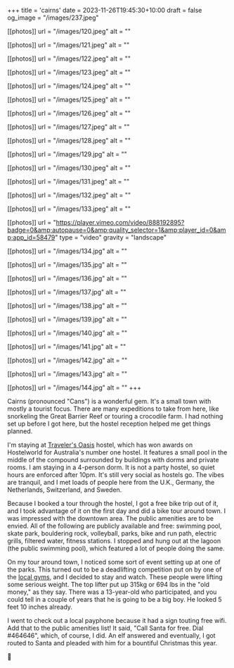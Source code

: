 +++
title = 'cairns'
date = 2023-11-26T19:45:30+10:00
draft = false
og_image = "/images/237.jpeg"

[[photos]]
  url = "/images/120.jpeg"
  alt = ""

[[photos]]
  url = "/images/121.jpeg"
  alt = ""

[[photos]]
  url = "/images/122.jpeg"
  alt = ""

[[photos]]
  url = "/images/123.jpeg"
  alt = ""

[[photos]]
  url = "/images/124.jpeg"
  alt = ""

[[photos]]
  url = "/images/125.jpeg"
  alt = ""

[[photos]]
  url = "/images/126.jpeg"
  alt = ""

[[photos]]
  url = "/images/127.jpeg"
  alt = ""

[[photos]]
  url = "/images/128.jpeg"
  alt = ""

[[photos]]
  url = "/images/129.jpg"
  alt = ""

[[photos]]
  url = "/images/130.jpeg"
  alt = ""

[[photos]]
  url = "/images/131.jpeg"
  alt = ""

[[photos]]
  url = "/images/132.jpeg"
  alt = ""

[[photos]]
  url = "/images/133.jpeg"
  alt = ""

[[photos]]
  url = "https://player.vimeo.com/video/888192895?badge=0&amp;autopause=0&amp;quality_selector=1&amp;player_id=0&amp;app_id=58479"
  type = "video"
  gravity = "landscape"

[[photos]]
  url = "/images/134.jpg"
  alt = ""

[[photos]]
  url = "/images/135.jpg"
  alt = ""

[[photos]]
  url = "/images/136.jpg"
  alt = ""

[[photos]]
  url = "/images/137.jpg"
  alt = ""

[[photos]]
  url = "/images/138.jpg"
  alt = ""

[[photos]]
  url = "/images/139.jpg"
  alt = ""

[[photos]]
  url = "/images/140.jpg"
  alt = ""

[[photos]]
  url = "/images/141.jpg"
  alt = ""

[[photos]]
  url = "/images/142.jpg"
  alt = ""

[[photos]]
  url = "/images/143.jpg"
  alt = ""

[[photos]]
  url = "/images/144.jpg"
  alt = ""
+++

Cairns (pronounced "Cans") is a wonderful gem. It's a small town with mostly a tourist focus. There are many expeditions to take from here, like snorkeling the Great Barrier Reef or touring a crocodile farm. I had nothing set up before I got here, but the hostel reception helped me get things planned.

I'm staying at [Traveler's Oasis](https://travellersoasis.com.au/) hostel, which has won awards on Hostelworld for Australia's number one hostel. It features a small pool in the middle of the compound surrounded by buildings with dorms and private rooms. I am staying in a 4-person dorm. It is not a party hostel, so quiet hours are enforced after 10pm. It's still very social as hostels go. The vibes are tranquil, and I met loads of people here from the U.K., Germany, the Netherlands, Switzerland, and Sweden.

Because I booked a tour through the hostel, I got a free bike trip out of it, and I took advantage of it on the first day and did a bike tour around town. I was impressed with the downtown area. The public amenities are to be envied. All of the following are publicly available and free: swimming pool, skate park, bouldering rock, volleyball, parks, bike and run path, electric grills, filtered water, fitness stations. I stopped and hung out at the lagoon (the public swimming pool), which featured a lot of people doing the same.

On my tour around town, I noticed some sort of event setting up at one of the parks. This turned out to be a deadlifting competition put on by one of the [local gyms](https://www.zerow.com.au/cairns), and I decided to stay and watch. These people were lifting some serious weight. The top lifter put up 315kg or 694 lbs in the "old money," as they say. There was a 13-year-old who participated, and you could tell in a couple of years that he is going to be a big boy. He looked 5 feet 10 inches already.

I went to check out a local payphone because it had a sign touting free wifi. Add that to the public amenities list! It said, "Call Santa for free. Dial #464646", which, of course, I did. An elf answered and eventually, I got routed to Santa and pleaded with him for a bountiful Christmas this year.

🌴
